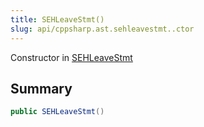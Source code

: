 ```yaml
---
title: SEHLeaveStmt()
slug: api/cppsharp.ast.sehleavestmt..ctor
---
```

Constructor in [SEHLeaveStmt](/api/cppsharp/ast/sehleavestmt)

## Summary



```csharp
public SEHLeaveStmt()
```

